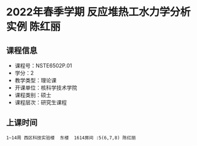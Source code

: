 # 2022年春季学期 反应堆热工水力学分析实例 陈红丽






## 课程信息

- 课程号：NSTE6502P.01
- 学分：2
- 教学类型：理论课
- 开课单位：核科学技术学院
- 课程类别：硕士
- 课程层次：研究生课程

## 上课时间

```
1~14周 西区科技实验楼  东楼  1614房间 :5(6,7,8) 陈红丽
```

